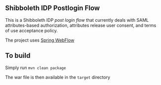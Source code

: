 ## Shibboleth IDP Postlogin Flow

This is a Shibboleth IDP *post login flow* that currently deals with SAML attributes-based authorization, attributes release user consent, and terms of use acceptance policy.

The project uses [Spring WebFlow](http://www.springsource.org/webflow)

To build
--------

Simply run `mvn clean package`

The war file is then available in the `target` directory